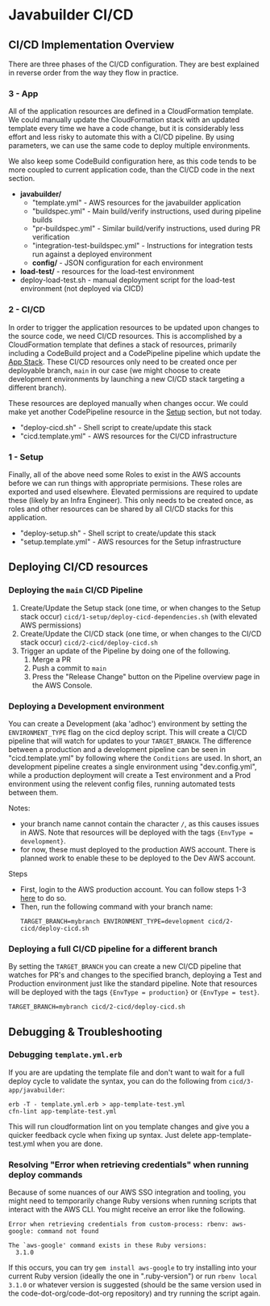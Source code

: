# Javabuilder CI/CD
## CI/CD Implementation Overview

There are three phases of the CI/CD configuration. They are best explained in reverse order from the way they flow in practice.

### 3 - App

All of the application resources are defined in a CloudFormation template. We could manually update the CloudFormation stack with an updated template every time we have a code change, but it is considerably less effort and less risky to automate this with a CI/CD pipeline. By using parameters, we can use the same code to deploy multiple environments.

We also keep some CodeBuild configuration here, as this code tends to be more coupled to current application code, than the CI/CD code in the next section.

* **javabuilder/**
  * "template.yml" - AWS resources for the javabuilder application
  * "buildspec.yml" - Main build/verify instructions, used during pipeline builds
  * "pr-buildspec.yml" - Similar build/verify instructions, used during PR verification
  * "integration-test-buildspec.yml" - Instructions for integration tests run against a deployed environment
  * **config/** - JSON configuration for each environment
* **load-test/** - resources for the load-test environment
* deploy-load-test.sh - manual deployment script for the load-test environment (not deployed via CICD)

### 2 - CI/CD

In order to trigger the application resources to be updated upon changes to the source code, we need CI/CD resources. This is accomplished by a CloudFormation template that defines a stack of resources, primarily including a CodeBuild project and a CodePipeline pipeline which update the [App Stack](#3---app). These CI/CD resources only need to be created once per deployable branch, `main` in our case (we might choose to create development environments by launching a new CI/CD stack targeting a different branch).

These resources are deployed manually when changes occur. We could make yet another CodePipeline resource in the [Setup](#1---setup) section, but not today.

* "deploy-cicd.sh" - Shell script to create/update this stack
* "cicd.template.yml" - AWS resources for the CI/CD infrastructure

### 1 - Setup

Finally, all of the above need some Roles to exist in the AWS accounts before we can run things with appropriate permisions. These roles are exported and used elsewhere. Elevated permissions are required to update these (likely by an Infra Engineer). This only needs to be created once, as roles and other resources can be shared by all CI/CD stacks for this application.

* "deploy-setup.sh" - Shell script to create/update this stack
* "setup.template.yml" - AWS resources for the Setup infrastructure

## Deploying CI/CD resources

### Deploying the `main` CI/CD Pipeline

1. Create/Update the Setup stack (one time, or when changes to the Setup stack occur)
   `cicd/1-setup/deploy-cicd-dependencies.sh` (with elevated AWS permissions)
2. Create/Update the CI/CD stack (one time, or when changes to the CI/CD stack occur)
   `cicd/2-cicd/deploy-cicd.sh`
3. Trigger an update of the Pipeline by doing one of the following.
   1. Merge a PR
   2. Push a commit to `main`
   3. Press the "Release Change" button on the Pipeline overview page in the AWS Console.

### Deploying a Development environment

You can create a Development (aka 'adhoc') environment by setting the `ENVIRONMENT_TYPE` flag on the cicd deploy script. This will create a CI/CD pipeline that will watch for updates to your `TARGET_BRANCH`. The difference between a production and a development pipeline can be seen in "cicd.template.yml" by following where the `Conditions` are used. In short, an development pipeline creates a single environment using "dev.config.yml", while a production deployment will create a Test environment and a Prod environment using the relevent config files, running automated tests between them.

Notes:

* your branch name cannot contain the character `/`, as this causes issues in AWS. Note that resources will be deployed with the tags `{EnvType = development}`.
* for now, these must deployed to the production AWS account. There is planned work to enable these to be deployed to the Dev AWS account.

Steps

- First, login to the AWS production account. You can follow steps 1-3 [here](https://docs.google.com/document/d/1mMQK6HhniLsz9lynzhUcm7Tcw_2WVLBxADe0WzqL6rM/edit#bookmark=id.wtrskofu4rb9) to do so.
- Then, run the following command with your branch name:
   ```
   TARGET_BRANCH=mybranch ENVIRONMENT_TYPE=development cicd/2-cicd/deploy-cicd.sh
   ```

### Deploying a full CI/CD pipeline for a different branch

By setting the `TARGET_BRANCH` you can create a new CI/CD pipeline that watches for PR's and changes to the specified branch, deploying a Test and Production environment just like the standard pipeline. Note that resources will be deployed with the tags `{EnvType = production}` or `{EnvType = test}`.

```
TARGET_BRANCH=mybranch cicd/2-cicd/deploy-cicd.sh
```

## Debugging & Troubleshooting

### Debugging `template.yml.erb`

If you are are updating the template file and don't want to wait for a full deploy cycle to validate the syntax, you can do the following from `cicd/3-app/javabuilder`:

```
erb -T - template.yml.erb > app-template-test.yml
cfn-lint app-template-test.yml
```

This will run cloudformation lint on you template changes and give you a quicker feedback cycle when fixing up syntax.
Just delete app-template-test.yml when you are done.

### Resolving "Error when retrieving credentials" when running deploy commands

Because of some nuances of our AWS SSO integration and tooling, you might need to temporarily change Ruby versions when running scripts that interact with the AWS CLI. You might receive an error like the following.

```
Error when retrieving credentials from custom-process: rbenv: aws-google: command not found

The `aws-google' command exists in these Ruby versions:
  3.1.0
```

If this occurs, you can try `gem install aws-google` to try installing into your current Ruby version (ideally the one in ".ruby-version") or run `rbenv local 3.1.0` or whatever version is suggested (should be the same version used in the code-dot-org/code-dot-org repository) and try running the script again.
